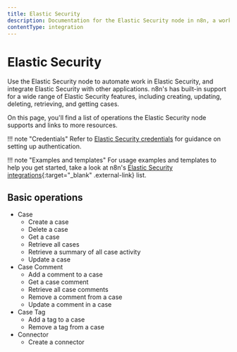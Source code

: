 ```yaml
---
title: Elastic Security
description: Documentation for the Elastic Security node in n8n, a workflow automation platform. Includes details of operations and configuration, and links to examples and credentials information.
contentType: integration
---
```


# Elastic Security

Use the Elastic Security node to automate work in Elastic Security, and integrate Elastic Security with other applications. n8n's has built-in support for a wide range of Elastic Security features, including creating, updating, deleting, retrieving, and getting cases.

On this page, you'll find a list of operations the Elastic Security node supports and links to more resources.

!!! note "Credentials"
    Refer to [Elastic Security credentials](/integrations/builtin/credentials/elasticsecurity/) for guidance on setting up authentication. 

!!! note "Examples and templates"
    For usage examples and templates to help you get started, take a look at n8n's [Elastic Security integrations](https://n8n.io/integrations/elastic-security){:target="_blank" .external-link} list.

## Basic operations

* Case
    * Create a case
    * Delete a case
    * Get a case
    * Retrieve all cases
    * Retrieve a summary of all case activity
    * Update a case
* Case Comment
    * Add a comment to a case
    * Get a case comment
    * Retrieve all case comments
    * Remove a comment from a case
    * Update a comment in a case
* Case Tag
    * Add a tag to a case
    * Remove a tag from a case
* Connector
    * Create a connector

